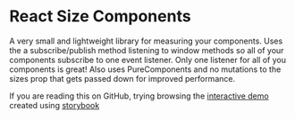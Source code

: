 # React Size Components

<!-- STORY -->

A very small and lightweight library for measuring your components. Uses the a subscribe/publish method listening to window methods so all of your components subscribe to one event listener. Only one listener for all of you components is great! Also uses PureComponents and no mutations to the sizes prop that gets passed down for improved performance.

If you are reading this on GitHub, trying browsing the [interactive demo](https://njmyers.github.io/react-size-components) created using [storybook](https://storybook.js.org)
